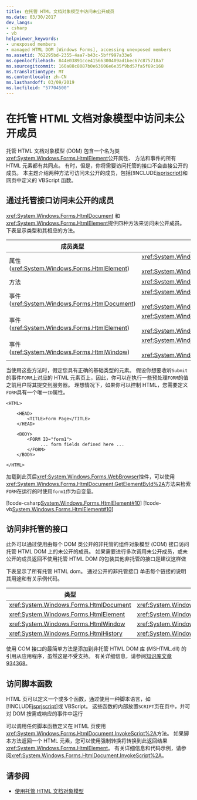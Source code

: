 ```yaml
---
title: 在托管 HTML 文档对象模型中访问未公开成员
ms.date: 03/30/2017
dev_langs:
- csharp
- vb
helpviewer_keywords:
- unexposed members
- managed HTML DOM [Windows Forms], accessing unexposed members
ms.assetid: 762295bd-2355-4aa7-b43c-5bff997a33e6
ms.openlocfilehash: 844e03891cce41566300409ad1bec67c875718a7
ms.sourcegitcommit: 160a88c8087b0e63606e6e35f9bd57fa5f69c168
ms.translationtype: MT
ms.contentlocale: zh-CN
ms.lasthandoff: 03/09/2019
ms.locfileid: "57704500"
---
```

# <a name="accessing-unexposed-members-on-the-managed-html-document-object-model"></a>在托管 HTML 文档对象模型中访问未公开成员
托管 HTML 文档对象模型 (DOM) 包含一个名为类<xref:System.Windows.Forms.HtmlElement>公开属性、 方法和事件的所有 HTML 元素都有共同点。 有时，但是，你将需要访问托管的接口不会直接公开的成员。 本主题介绍两种方法可访问未公开的成员，包括[!INCLUDE[jsprjscript](../../../../includes/jsprjscript-md.md)]和网页中定义的 VBScript 函数。  
  
## <a name="accessing-unexposed-members-through-managed-interfaces"></a>通过托管接口访问未公开的成员  
 <xref:System.Windows.Forms.HtmlDocument> 和<xref:System.Windows.Forms.HtmlElement>提供四种方法来访问未公开成员。 下表显示类型和其相应的方法。  
  
|成员类型|方法|  
|-----------------|-----------------|  
|属性 (<xref:System.Windows.Forms.HtmlElement>)|<xref:System.Windows.Forms.HtmlElement.GetAttribute%2A><br /><br /> <xref:System.Windows.Forms.HtmlElement.SetAttribute%2A>|  
|方法|<xref:System.Windows.Forms.HtmlElement.InvokeMember%2A>|  
|事件 (<xref:System.Windows.Forms.HtmlDocument>)|<xref:System.Windows.Forms.HtmlDocument.AttachEventHandler%2A><br /><br /> <xref:System.Windows.Forms.HtmlDocument.DetachEventHandler%2A>|  
|事件 (<xref:System.Windows.Forms.HtmlElement>)|<xref:System.Windows.Forms.HtmlElement.AttachEventHandler%2A><br /><br /> <xref:System.Windows.Forms.HtmlElement.DetachEventHandler%2A>|  
|事件 (<xref:System.Windows.Forms.HtmlWindow>)|<xref:System.Windows.Forms.HtmlWindow.AttachEventHandler%2A><br /><br /> <xref:System.Windows.Forms.HtmlWindow.DetachEventHandler%2A>|  
  
 当使用这些方法时，假定您具有正确的基础类型的元素。 假设你想要收听`Submit`的事件`FORM`上对应的 HTML 元素页上，因此，你可以在执行一些预处理`FORM`的值之前用户将其提交到服务器。 理想情况下，如果你可以控制 HTML，您需要定义`FORM`具有一个唯一`ID`属性。  
  
```  
<HTML>  
  
    <HEAD>  
        <TITLE>Form Page</TITLE>  
    </HEAD>  
  
    <BODY>  
        <FORM ID="form1">  
             ... form fields defined here ...  
        </FORM>  
    </BODY>  
  
</HTML>  
```  
  
 加载到此页后<xref:System.Windows.Forms.WebBrowser>控件，可以使用<xref:System.Windows.Forms.HtmlDocument.GetElementById%2A>方法来检索`FORM`在运行的时使用`form1`作为自变量。  
  
 [!code-csharp[System.Windows.Forms.HtmlElement#10](~/samples/snippets/csharp/VS_Snippets_Winforms/System.Windows.Forms.HtmlElement/CS/Form1.cs#10)]
 [!code-vb[System.Windows.Forms.HtmlElement#10](~/samples/snippets/visualbasic/VS_Snippets_Winforms/System.Windows.Forms.HtmlElement/VB/Form1.vb#10)]  
  
## <a name="accessing-unmanaged-interfaces"></a>访问非托管的接口  
 此外可以通过使用由每个 DOM 类公开的非托管的组件对象模型 (COM) 接口访问托管 HTML DOM 上的未公开的成员。 如果需要进行多次调用未公开成员，或未公开的成员返回不使用托管 HTML DOM 的包装其他非托管的接口是建议这样做  
  
 下表显示了所有托管 HTML dom。 通过公开的非托管接口 单击每个链接的说明其用途和有关示例代码。  
  
|类型|非托管的接口|  
|----------|-------------------------|  
|<xref:System.Windows.Forms.HtmlDocument>|<xref:System.Windows.Forms.HtmlDocument.DomDocument%2A>|  
|<xref:System.Windows.Forms.HtmlElement>|<xref:System.Windows.Forms.HtmlElement.DomElement%2A>|  
|<xref:System.Windows.Forms.HtmlWindow>|<xref:System.Windows.Forms.HtmlWindow.DomWindow%2A>|  
|<xref:System.Windows.Forms.HtmlHistory>|<xref:System.Windows.Forms.HtmlHistory.DomHistory%2A>|  
  
 使用 COM 接口的最简单方法是添加到非托管 HTML DOM 库 (MSHTML.dll) 的引用从应用程序，虽然这是不受支持。 有关详细信息，请参阅[知识库文章 934368](https://support.microsoft.com/kb/934368)。  
  
## <a name="accessing-script-functions"></a>访问脚本函数  
 HTML 页可以定义一个或多个函数，通过使用一种脚本语言，如[!INCLUDE[jsprjscript](../../../../includes/jsprjscript-md.md)]或 VBScript。 这些函数的内部放置`SCRIPT`页在页中，并可对 DOM 按需或响应的事件中运行  
  
 可以调用任何脚本函数定义在 HTML 页使用<xref:System.Windows.Forms.HtmlDocument.InvokeScript%2A>方法。 如果脚本方法返回一个 HTML 元素，您可以使用强制转换将转换到此返回结果<xref:System.Windows.Forms.HtmlElement>。 有关详细信息和代码示例，请参阅<xref:System.Windows.Forms.HtmlDocument.InvokeScript%2A>。  
  
## <a name="see-also"></a>请参阅
- [使用托管 HTML 文档对象模型](using-the-managed-html-document-object-model.md)
